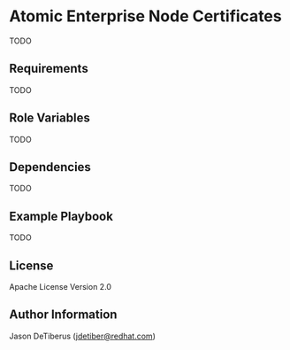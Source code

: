 Atomic Enterprise Node Certificates
====================================

TODO

Requirements
------------

TODO

Role Variables
--------------

TODO

Dependencies
------------

TODO

Example Playbook
----------------

TODO

License
-------

Apache License Version 2.0

Author Information
------------------

Jason DeTiberus (jdetiber@redhat.com)
